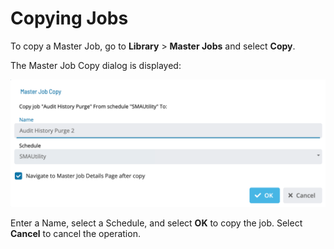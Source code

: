 # Copying Jobs

To copy a Master Job, go to **Library** > **Master Jobs** and select **Copy**.

The Master Job Copy dialog is displayed:

![Master Job Copy](master-job-copy.png 'Master Job Copy')

Enter a Name, select a Schedule, and select **OK** to copy the job. Select **Cancel** to cancel the operation.
